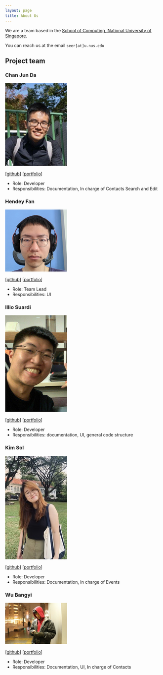 ```yaml
---
layout: page
title: About Us
---
```


We are a team based in the [School of Computing, National University of Singapore](http://www.comp.nus.edu.sg).

You can reach us at the email `seer[at]u.nus.edu`

## Project team

### Chan Jun Da

<img src="images/chan-j-d.png" width="200px">

[[github](https://github.com/chan-j-d)]
[[portfolio](team/chan-j-d.md)]

* Role: Developer
* Responsibilities: Documentation, In charge of Contacts Search and Edit

### Hendey Fan

<img src="images/linkedink.png" width="200px">

[[github](http://github.com/LinkedInk)]
[[portfolio](team/linkedink.md)]

* Role: Team Lead
* Responsibilities: UI

### Illio Suardi

<img src="images/fyshhh.png" width="200px">

[[github](http://github.com/fyshhh)] [[portfolio](team/fyshhh.md)]

* Role: Developer
* Responsibilities: documentation, UI, general code structure

### Kim Sol

<img src="images/solkim-83.png" width="200px">

[[github](http://github.com/solkim-83)]
[[portfolio](team/solkim-83.md)]

* Role: Developer
* Responsibilities: Documentation, In charge of Events

### Wu Bangyi

<img src="images/bangyiwu.png" width="200px">

[[github](http://github.com/bangyiwu)]
[[portfolio](team/bangyiwu.md)]

* Role: Developer
* Responsibilities: Documentation, UI, In charge of Contacts
